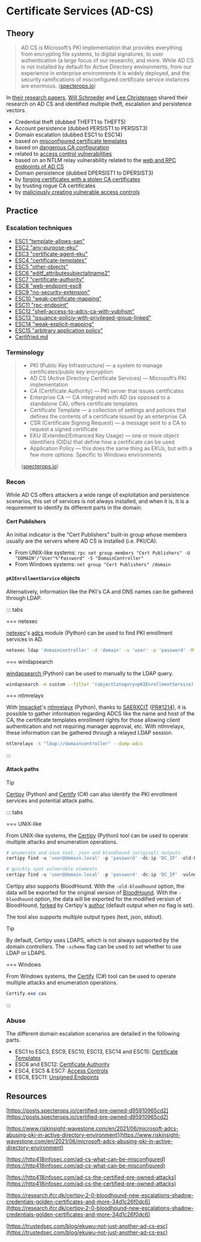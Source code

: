 # Certificate Services (AD-CS)

## Theory

> AD CS is Microsoft’s PKI implementation that provides everything from encrypting file systems, to digital signatures, to user authentication (a large focus of our research), and more. While AD CS is not installed by default for Active Directory environments, from our experience in enterprise environments it is widely deployed, and the security ramifications of misconfigured certificate service instances are enormous. ([specterops.io](https://posts.specterops.io/certified-pre-owned-d95910965cd2))

In [their research papers](https://posts.specterops.io/certified-pre-owned-d95910965cd2), [Will Schroeder](https://twitter.com/harmj0y) and [Lee Christensen](https://twitter.com/tifkin_) shared their research on AD CS and identified multiple theft, escalation and persistence vectors.

* Credential theft (dubbed THEFT1 to THEFT5)
* Account persistence (dubbed PERSIST1 to PERSIST3)
* Domain escalation (dubbed ESC1 to ESC14)
 * based on [misconfigured certificate templates](certificate-templates.md)
 * based on [dangerous CA configuration](certificate-authority.md)
 * related to [access control vulnerabilities](access-controls.md)
 * based on an NTLM relay vulnerability related to the [web and RPC endpoints of AD CS](unsigned-endpoints.md)
* Domain persistence (dubbed DPERSIST1 to DPERSIST3)
 * by [forging certificates with a stolen CA certificates](certificate-authority.md#stolen-ca)
 * by trusting rogue CA certificates
 * by [maliciously creating vulnerable access controls](../../persistence/dacl)

## Practice

### Escalation techniques

- [ESC1 "template-allows-san"](certificate-templates.md#template-allows-san-esc1)
- [ESC2  "any-purpose-eku"](certificate-templates.md#any-purpose-eku-esc2)
- [ESC3  "certificate-agent-eku"](certificate-templates.md#certificate-agent-eku-esc3)
- [ESC4  "certificate-templates"](access-controls.md#certificate-templates-esc4)
- [ESC5  "other-objects"](access-controls.md#other-objects-esc5)
- [ESC6  "editf_attributesubjectaltname2"](certificate-authority.md#editf_attributesubjectaltname2-esc6)
- [ESC7  "certificate-authority"](access-controls.md#certificate-authority-esc7)
- [ESC8  "web-endpoint-esc8](unsigned-endpoints.md#web-endpoint-esc8)
- [ESC9  "no-security-extension"](certificate-templates.md#no-security-extension-esc9)
- [ESC10  "weak-certificate-mapping"](certificate-templates.md#weak-certificate-mapping-esc10)
- [ESC11  "rpc-endpoint"](unsigned-endpoints.md#rpc-endpoint-esc11)
- [ESC12  "shell-access-to-adcs-ca-with-yubihsm"](certificate-authority.md#shell-access-to-adcs-ca-with-yubihsm-esc12)
- [ESC13  "issuance-policiy-with-privileged-group-linked"](certificate-templates.md#esc13-issuance-policiy-with-privileged-group-linked)
- [ESC14  "weak-explicit-mapping"](certificate-templates.md#esc14-weak-explicit-mapping)
- [ESC15  "arbitrary application policy"](certificate-templates.md#esc15-CVE-2024-49019-arbitrary-application-policy)
- [Certifried.md](certifried.md)

### Terminology

> * PKI (Public Key Infrastructure) — a system to manage certificates/public key encryption
> * AD CS (Active Directory Certificate Services) — Microsoft’s PKI implementation
> * CA (Certificate Authority) — PKI server that issues certificates
> * Enterprise CA — CA integrated with AD (as opposed to a standalone CA), offers certificate templates
> * Certificate Template — a collection of settings and policies that defines the contents of a certificate issued by an enterprise CA
> * CSR (Certificate Signing Request) — a message sent to a CA to request a signed certificate
> * EKU (Extended/Enhanced Key Usage) — one or more object identifiers (OIDs) that define how a certificate can be used
> * Application Policy — this does the same thing as EKUs, but with a few more options. Specific to Windows environments
>
> ([specterops.io](https://posts.specterops.io/certified-pre-owned-d95910965cd2))

### Recon

While AD CS offers attackers a wide range of exploitation and persistence scenarios, this set of services is not always installed, and when it is, it is a requirement to identify its different parts in the domain.

#### Cert Publishers

An initial indicator is the "Cert Publishers" built-in group whose members usually are the servers where AD CS is installed (i.e. PKI/CA).

* From UNIX-like systems: `rpc net group members "Cert Publishers" -U "DOMAIN"/"User"%"Password" -S "DomainController"`
* From Windows systems: `net group "Cert Publishers" /domain`

#### `pKIEnrollmentService` objects

Alternatively, information like the PKI's CA and DNS names can be gathered through LDAP.

::: tabs

=== netexec

[netexec](https://github.com/Pennyw0rth/NetExec)'s [adcs](https://github.com/Pennyw0rth/NetExec/blob/master/cme/modules/adcs.py) module (Python) can be used to find PKI enrollment services in AD.

```bash
netexec ldap 'domaincontroller' -d 'domain' -u 'user' -p 'password' -M adcs
```


=== windapsearch

[windapsearch ](https://github.com/ropnop/windapsearch)(Python) can be used to manually to the LDAP query.

```bash
windapsearch -m custom --filter '(objectCategory=pKIEnrollmentService)' --base 'CN=Configuration,DC=domain,DC=local' --attrs dn,dnshostname --dc 'domaincontroller' -d 'domain.local' -u 'user' -p 'password'
```


=== ntlmrelayx

With [Impacket](https://github.com/SecureAuthCorp/impacket)'s [ntlmrelayx](https://github.com/SecureAuthCorp/impacket/blob/master/examples/ntlmrelayx.py) (Python), thanks to [SAERXCIT](https://twitter.com/saerxcit) ([PR#1214](https://github.com/SecureAuthCorp/impacket/pull/1214)), it is possible to gather information regarding ADCS like the name and host of the CA, the certificate templates enrollment rights for those allowing client authentication and not requiring manager approval, etc. With ntlmrelayx, these information can be gathered through a relayed LDAP session.

```bash
ntlmrelayx -t "ldap://domaincontroller" --dump-adcs
```

:::


#### Attack paths

> [!TIP]
> [Certipy](https://github.com/ly4k/Certipy) (Python) and [Certify](https://github.com/GhostPack/Certify) (C#) can also identify the PKI enrollment services and potential attack paths.

::: tabs

=== UNIX-like

From UNIX-like systems, the [Certipy](https://github.com/ly4k/Certipy) (Python) tool can be used to operate multiple attacks and enumeration operations.

```python
# enumerate and save text, json and bloodhound (original) outputs
certipy find -u 'user@domain.local' -p 'password' -dc-ip 'DC_IP' -old-bloodhound

# quickly spot vulnerable elements
certipy find -u 'user@domain.local' -p 'password' -dc-ip 'DC_IP' -vulnerable -stdout
```

Certipy also supports BloodHound. With the `-old-bloodhound` option, the data will be exported for the original version of [BloodHound](https://github.com/BloodHoundAD/BloodHound). With the `-bloodhound` option, the data will be exported for the modified version of BloodHound, [forked](https://github.com/ly4k/BloodHound/) by Certipy's [author](https://twitter.com/ly4k_) (default output when no flag is set).

The tool also supports multiple output types (text, json, stdout).

> [!TIP]
> By default, Certipy uses LDAPS, which is not always supported by the domain controllers. The `-scheme` flag can be used to set whether to use LDAP or LDAPS.

=== Windows

From Windows systems, the [Certify](https://github.com/GhostPack/Certify) (C#) tool can be used to operate multiple attacks and enumeration operations.

```powershell
Certify.exe cas
```

:::


### Abuse

The different domain escalation scenarios are detailed in the following parts.

- ESC1 to ESC3, ESC9, ESC10, ESC13, ESC14 and ESC15: [Certificate Templates](certificate-templates.md)
- ESC6 and ESC12: [Certificate Authority](certificate-authority.md)
- ESC4, ESC5 & ESC7: [Access Controls](access-controls.md)
- ESC8, ESC11: [Unsigned Endpoints](unsigned-endpoints.md)


## Resources

[https://posts.specterops.io/certified-pre-owned-d95910965cd2](https://posts.specterops.io/certified-pre-owned-d95910965cd2)

[https://www.riskinsight-wavestone.com/en/2021/06/microsoft-adcs-abusing-pki-in-active-directory-environment](https://www.riskinsight-wavestone.com/en/2021/06/microsoft-adcs-abusing-pki-in-active-directory-environment)

[https://http418infosec.com/ad-cs-what-can-be-misconfigured](https://http418infosec.com/ad-cs-what-can-be-misconfigured)

[https://http418infosec.com/ad-cs-the-certified-pre-owned-attacks](https://http418infosec.com/ad-cs-the-certified-pre-owned-attacks)

[https://research.ifcr.dk/certipy-2-0-bloodhound-new-escalations-shadow-credentials-golden-certificates-and-more-34d1c26f0dc6](https://research.ifcr.dk/certipy-2-0-bloodhound-new-escalations-shadow-credentials-golden-certificates-and-more-34d1c26f0dc6)

[https://trustedsec.com/blog/ekuwu-not-just-another-ad-cs-esc](https://trustedsec.com/blog/ekuwu-not-just-another-ad-cs-esc)